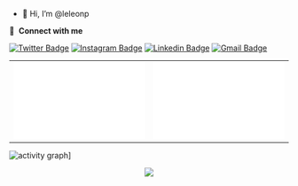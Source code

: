 - 👋 Hi, I’m @leleonp

🔗 &nbsp;**Connect with me**
<p align="left">

[![Twitter Badge](https://img.shields.io/badge/-@leleonp-1ca0f1?style=flat-square&labelColor=1ca0f1&logo=twitter&logoColor=white&link=https://twitter.com/leleono)](https://twitter.com/leleonp) 
[![Instagram Badge](https://img.shields.io/badge/-@leleonp-F44747?style=flat-square&labelColor=F44747&logo=instagram&logoColor=white&link=https://instagram.com/maddhruv)](https://instagram.com/leleonp) 
[![Linkedin Badge](https://img.shields.io/badge/-leleonp-blue?style=flat-square&logo=Linkedin&logoColor=white&link=https://www.linkedin.com/in/midhruvjaink/)](https://www.linkedin.com/in/leleonp/)
[![Gmail Badge](https://img.shields.io/badge/-luisleon22@gmail.com-c14438?style=flat-square&logo=Gmail&logoColor=white&link=mailto:luisleon22@gmail.com)](mailto:luisleon22@gmail.com)
  

<table align="center" width="100%">
  <tr>
    <td align="left" width="50%">
      <img src="https://raw.githubusercontent.com/leleonp/github-stats/master/generated/overview.svg#gh-dark-mode-only" />
    </td>
    <td align="right" width="50%">
      <img src="https://raw.githubusercontent.com/leleonp/github-stats/master/generated/languages.svg#gh-dark-mode-only" />
    </td>
  </tr>
</table>


![activity graph](https://github-readme-activity-graph.vercel.app/graph?username=leleonp&theme=github-compact&custom_title=leleonp%20Activity%20Graph&hide_border=true)]

<p align="center">
  <img alig src="https://github-profile-trophy.vercel.app/?username=leleonp&theme=onedark&column=-1" />
</p>
